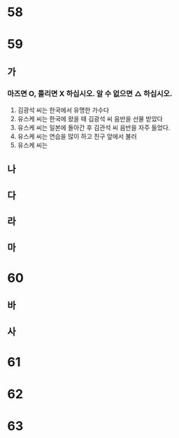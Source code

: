 # 58
# 59
## 가
### 마즈면 O, 틀리면 X 하십시오. 알 수 없으면 △ 하십시오.
1. 김광석 씨는 한국에서 유명한 가수다
2. 유스케 씨는 한국에 왔을 때 김광석 씨 음반을 선물 받았다
3. 유스케 씨는 일본에 돌아간 후 김관석 씨 음반을 자주 들었다.
4. 유스케 씨는 연습을 많이 하고 친구 앞에서 불러
5. 유스케 씨는
## 나 
## 다
## 라
## 마
# 60
## 바
## 사

# 61
# 62
# 63